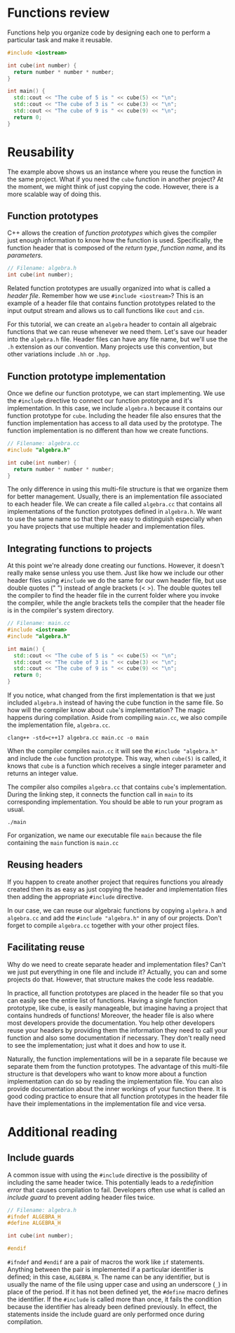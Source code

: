 # Functions review
Functions help you organize code by designing each one to perform a particular task and make it reusable.

```cpp
#include <iostream>

int cube(int number) {
  return number * number * number;
}

int main() {
  std::cout << "The cube of 5 is " << cube(5) << "\n";
  std::cout << "The cube of 3 is " << cube(3) << "\n";
  std::cout << "The cube of 9 is " << cube(9) << "\n";
  return 0;
}
```

# Reusability
The example above shows us an instance where you reuse the function in the same project. What if you need the `cube` function in another project? At the moment, we might think of just copying the code. However, there is a more scalable way of doing this.

## Function prototypes
C++ allows the creation of *function prototypes* which gives the compiler just enough information to know how the function is used. Specifically, the function header that is composed of the *return type*, *function name*, and its *parameters*.

```cpp
// Filename: algebra.h
int cube(int number);
```

Related function prototypes are usually organized into what is called a *header file*. Remember how we use `#include <iostream>`? This is an example of a header file that contains function prototypes related to the input output stream and allows us to call functions like `cout` and `cin`.

For this tutorial, we can create an `algebra` header to contain all algebraic functions that we can reuse whenever we need them. Let's save our header into the `algebra.h` file. Header files can have any file name, but we'll use the `.h` extension as our convention. Many projects use this convention, but other variations include `.hh` or `.hpp`.

## Function prototype implementation
Once we define our function prototype, we can start implementing. We use the `#include` directive to connect our function prototype and it's implementation. In this case, we include `algebra.h` because it contains our function prototype for `cube`. Including the header file also ensures that the function implementation has access to all data used by the prototype. The function implementation is no different than how we create functions.

```cpp
// Filename: algebra.cc
#include "algebra.h"

int cube(int number) {
  return number * number * number;
}
```

The only difference in using this multi-file structure is that we organize them for better management. Usually, there is an implementation file associated to each header file. We can create a file called `algebra.cc` that contains all implementations of the function prototypes defined in `algebra.h`. We want to use the same name so that they are easy to distinguish especially when you have projects that use multiple header and implementation files.

## Integrating functions to projects
At this point we're already done creating our functions. However, it doesn't really make sense unless you use them. Just like how we include our other header files using `#include` we do the same for our own header file, but use double quotes (" ") instead of angle brackets (< >). The double quotes tell the compiler to find the header file in the current folder where you invoke the compiler, while the angle brackets tells the compiler that the header file is in the compiler's system directory.

```cpp
// Filename: main.cc
#include <iostream>
#include "algebra.h"

int main() {
  std::cout << "The cube of 5 is " << cube(5) << "\n";
  std::cout << "The cube of 3 is " << cube(3) << "\n";
  std::cout << "The cube of 9 is " << cube(9) << "\n";
  return 0;
}
```

If you notice, what changed from the first implementation is that we just included `algebra.h` instead of having the cube function in the same file. So how will the compiler know about `cube`'s implementation? The magic happens during compilation. Aside from compiling `main.cc`, we also compile the implementation file, `algebra.cc`.

```
clang++ -std=c++17 algebra.cc main.cc -o main
```

When the compiler compiles `main.cc` it will see the `#include "algebra.h"`
and include the `cube` function prototype. This way, when `cube(5)` is called, it knows that `cube` is a function which receives a single integer parameter and returns an integer value.

The compiler also compiles `algebra.cc` that contains `cube`'s implementation. During the linking step, it connects the function call in `main` to its corresponding implementation. You should be able to run your program as usual.

```
./main
```

For organization, we name our executable file `main` because the file containing the `main` function is `main.cc`

## Reusing headers
If you happen to create another project that requires functions you already created then its as easy as just copying the header and implementation files then adding the appropriate `#include` directive.

In our case, we can reuse our algebraic functions by copying `algebra.h` and `algebra.cc` and add the `#include "algebra.h"` in any of our projects. Don't forget to compile `algebra.cc` together with your other project files.

## Facilitating reuse
Why do we need to create separate header and implementation files? Can't we just put everything in one file and include it? Actually, you can and some projects do that. However, that structure makes the code less readable.

In practice, all function prototypes are placed in the header file so that you can easily see the entire list of functions. Having a single function prototype, like cube, is easily manageable, but imagine having a project that contains hundreds of functions! Moreover, the header file is also where most developers provide the documentation. You help other developers reuse your headers by providing them the information they need to call your function and also some documentation if necessary. They don't really need to see the implementation; just what it does and how to use it.

Naturally, the function implementations will be in a separate file because we separate them from the function prototypes. The advantage of this multi-file structure is that developers who want to know more about a function implementation can do so by reading the implementation file. You can also provide documentation about the inner workings of your function there. It is good coding practice to ensure that all function prototypes in the header file have their implementations in the implementation file and vice versa.

# Additional reading
## Include guards
A common issue with using the `#include` directive is the possibility of including the same header twice. This potentially leads to a *redefinition error* that causes compilation to fail. Developers often use what is called an *include guard* to prevent adding header files twice.

```cpp
// Filename: algebra.h
#ifndef ALGEBRA_H
#define ALGEBRA_H

int cube(int number);

#endif
```

`#ifndef` and `#endif` are a pair of macros the work like `if` statements. Anything between the pair is implemented if a particular identifier is defined; in this case, `ALGEBRA_H`. The name can be any identifier, but is usually the name of the file using upper case and using an underscore (`_`) in place of the period. If it has not been defined yet, the `#define` macro defines the identifier. If the `#include` is called more than once, it fails the condition because the identifier has already been defined previously. In effect, the statements inside the include guard are only performed once during compilation.
